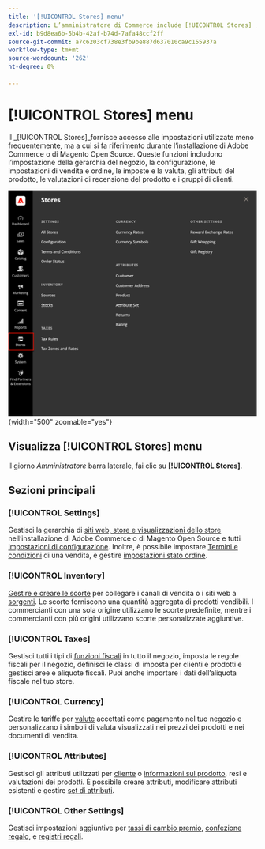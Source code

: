 ```yaml
---
title: '[!UICONTROL Stores] menu'
description: L’amministratore di Commerce include [!UICONTROL Stores] , che consente di accedere agli strumenti per l'impostazione della gerarchia del punto vendita, della configurazione, dell'inventario, delle imposte e degli attributi.
exl-id: b9d8ea6b-5b4b-42af-b74d-7afa48ccf2ff
source-git-commit: a7c6203cf738e3fb9be887d637010ca9c155937a
workflow-type: tm+mt
source-wordcount: '262'
ht-degree: 0%

---
```


# [!UICONTROL Stores] menu

Il _[!UICONTROL Stores]_fornisce accesso alle impostazioni utilizzate meno frequentemente, ma a cui si fa riferimento durante l’installazione di Adobe Commerce o di Magento Open Source. Queste funzioni includono l’impostazione della gerarchia del negozio, la configurazione, le impostazioni di vendita e ordine, le imposte e la valuta, gli attributi del prodotto, le valutazioni di recensione del prodotto e i gruppi di clienti.

![Amministratore - Menu Negozi](./assets/stores-menu.png){width="500" zoomable="yes"}

## Visualizza [!UICONTROL Stores] menu

Il giorno _Amministratore_ barra laterale, fai clic su **[!UICONTROL Stores]**.

## Sezioni principali

### [!UICONTROL Settings]

Gestisci la gerarchia di [siti web, store e visualizzazioni dello store](stores.md#store-and-site-structure) nell’installazione di Adobe Commerce o di Magento Open Source e tutti [impostazioni di configurazione](../configuration-reference/guide-overview.md). Inoltre, è possibile impostare [Termini e condizioni](terms-and-conditions.md) di una vendita, e gestire [impostazioni stato ordine](order-status.md#custom-order-status).

### [!UICONTROL Inventory]

[Gestire e creare le scorte](../inventory-management/introduction.md) per collegare i canali di vendita o i siti web a [sorgenti](../inventory-management/sources-manage.md). Le scorte forniscono una quantità aggregata di prodotti vendibili. I commercianti con una sola origine utilizzano le scorte predefinite, mentre i commercianti con più origini utilizzano scorte personalizzate aggiuntive.

### [!UICONTROL Taxes]

Gestisci tutti i tipi di [funzioni fiscali](taxes.md) in tutto il negozio, imposta le regole fiscali per il negozio, definisci le classi di imposta per clienti e prodotti e gestisci aree e aliquote fiscali. Puoi anche importare i dati dell’aliquota fiscale nel tuo store.

### [!UICONTROL Currency]

Gestire le tariffe per [valute](currency.md) accettati come pagamento nel tuo negozio e personalizzano i simboli di valuta visualizzati nei prezzi dei prodotti e nei documenti di vendita.

### [!UICONTROL Attributes]

Gestisci gli attributi utilizzati per [cliente](../customers/attribute-properties.md) o [informazioni sul prodotto](../catalog/attribute-product-create.md), resi e valutazioni dei prodotti. È possibile creare attributi, modificare attributi esistenti e gestire [set di attributi](../catalog/attribute-sets.md).

### [!UICONTROL Other Settings]

Gestisci impostazioni aggiuntive per [tassi di cambio premio](../merchandising-promotions/reward-exchange-rates.md), [confezione regalo](cart-configuration.md#gift-wrap), e [registri regali](../merchandising-promotions/gift-registries.md).
